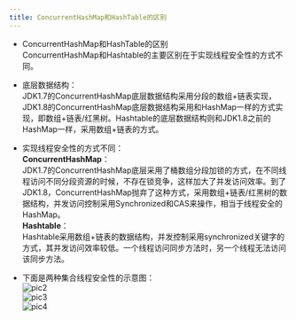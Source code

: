```yaml
---
title: ConcurrentHashMap和HashTable的区别
---
```


-   ConcurrentHashMap和HashTable的区别  
    ConcurrentHashMap和Hashtable的主要区别在于实现线程安全性的方式不同。
    
-   底层数据结构：  
    JDK1.7的ConcurrentHashMap底层数据结构采用分段的数组+链表实现，JDK1.8的ConcurrentHashMap底层数据结构采用和HashMap一样的方式实现，即数组+链表/红黑树。Hashtable的底层数据结构则和JDK1.8之前的HashMap一样，采用数组+链表的方式。
     <!--more-->
-   实现线程安全性的方式不同：  
    **ConcurrentHashMap**：  
    JDK1.7的ConcurrentHashMap底层采用了桶数组分段加锁的方式，在不同线程访问不同分段资源的时候，不存在锁竞争，这样加大了并发访问效率。到了JDK1.8，ConcurrentHashMap抛弃了这种方式，采用数组+链表/红黑树的数据结构，并发访问控制采用Synchronized和CAS来操作，相当于线程安全的HashMap。  
    **Hashtable**：  
    Hashtable采用数组+链表的数据结构，并发控制采用synchronized关键字的方式，其并发访问效率较低。一个线程访问同步方法时，另一个线程无法访问该同步方法。
    
-   下面是两种集合线程安全性的示意图：  
    ![pic2](https://s1.ax1x.com/2020/07/08/UVTWV0.jpg)  
    ![pic3](https://s1.ax1x.com/2020/07/08/UVT2bq.jpg)  
    ![pic4](https://s1.ax1x.com/2020/07/08/UVTfaV.jpg)